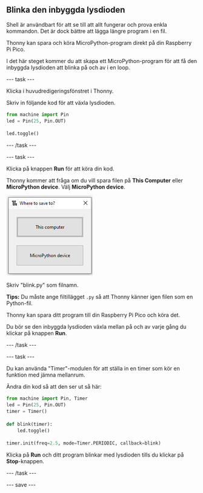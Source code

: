 ## Blinka den inbyggda lysdioden

Shell är användbart för att se till att allt fungerar och prova enkla kommandon. Det är dock bättre att lägga längre program i en fil.

Thonny kan spara och köra MicroPython-program direkt på din Raspberry Pi Pico.

I det här steget kommer du att skapa ett MicroPython-program för att få den inbyggda lysdioden att blinka på och av i en loop.

--- task ---

Klicka i huvudredigeringsfönstret i Thonny.

Skriv in följande kod för att växla lysdioden.

```python
from machine import Pin
led = Pin(25, Pin.OUT)

led.toggle()
```

--- /task ---

--- task ---

Klicka på knappen **Run** för att köra din kod.

Thonny kommer att fråga om du vill spara filen på **This Computer** eller **MicroPython device**. Välj **MicroPython device**.

![Möjlighet att spara filen på This Computer eller MicroPython device](images/save-on-device.png)

Skriv "blink.py" som filnamn.

**Tips:** Du måste ange filtillägget `.py` så att Thonny känner igen filen som en Python-fil.

Thonny kan spara ditt program till din Raspberry Pi Pico och köra det.

Du bör se den inbyggda lysdioden växla mellan på och av varje gång du klickar på knappen **Run**.

--- /task ---

--- task ---

Du kan använda "Timer"-modulen för att ställa in en timer som kör en funktion med jämna mellanrum.

Ändra din kod så att den ser ut så här:

```python
from machine import Pin, Timer
led = Pin(25, Pin.OUT)
timer = Timer()

def blink(timer):
    led.toggle()

timer.init(freq=2.5, mode=Timer.PERIODIC, callback=blink)
```

Klicka på **Run** och ditt program blinkar med lysdioden tills du klickar på **Stop**-knappen.

--- /task ---

--- save ---
